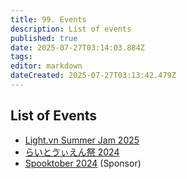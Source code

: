 ```yaml
---
title: 99. Events
description: List of events
published: true
date: 2025-07-27T03:14:03.884Z
tags: 
editor: markdown
dateCreated: 2025-07-27T03:13:42.479Z
---
```


## List of Events

- [Light.vn Summer Jam 2025](https://itch.io/jam/lightvn-summer-jam)
- [らいとゔぃえん祭 2024](https://matsuri.lvnstory.com/2024)
- [Spooktober 2024](https://itch.io/jam/spooktober-2024) (Sponsor)
